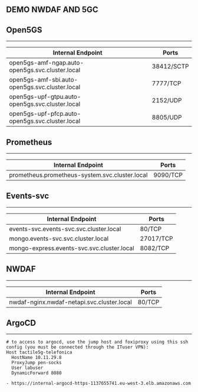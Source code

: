 
DEMO NWDAF AND 5GC
-------------------

Open5GS
--------
--------

| Internal Endpoint | Ports|
|----------|----------|
| open5gs-amf-ngap.auto-open5gs.svc.cluster.local | 38412/SCTP |
| open5gs-amf-sbi.auto-open5gs.svc.cluster.local | 7777/TCP |
| open5gs-upf-gtpu.auto-open5gs.svc.cluster.local | 2152/UDP |
| open5gs-upf-pfcp.auto-open5gs.svc.cluster.local| 8805/UDP |


Prometheus
----------
----------

| Internal Endpoint | Ports|
|----------|----------|
| prometheus.prometheus-system.svc.cluster.local | 9090/TCP |

Events-svc
----------
----------

| Internal Endpoint | Ports|
|----------|----------|
| events-svc.events-svc.svc.cluster.local | 80/TCP |
| mongo.events-svc.svc.cluster.local | 27017/TCP |
| mongo-express.events-svc.svc.cluster.local | 8082/TCP |

NWDAF
-----
-----

| Internal Endpoint | Ports|
|----------|----------|
| nwdaf-nginx.nwdaf-netapi.svc.cluster.local | 80/TCP |

ArgoCD
-------
-------

```
# to access to argocd, use the jump host and foxiproxy using this ssh config (you must be connected through the ITuser VPN):
Host tactile5g-telefonica
  HostName 10.11.29.8
  ProxyJump pen-socks
  User labuser
  DynamicForward 8080

- https://internal-argocd-https-1137655741.eu-west-3.elb.amazonaws.com

```

